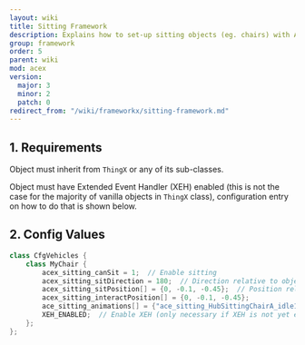 ```yaml
---
layout: wiki
title: Sitting Framework
description: Explains how to set-up sitting objects (eg. chairs) with ACE sitting system.
group: framework
order: 5
parent: wiki
mod: acex
version:
  major: 3
  minor: 2
  patch: 0
redirect_from: "/wiki/frameworkx/sitting-framework.md"
---
```


## 1. Requirements

Object must inherit from `ThingX` or any of its sub-classes.

Object must have Extended Event Handler (XEH) enabled (this is not the case for the majority of vanilla objects in `ThingX` class), configuration entry on how to do that is shown below.


## 2. Config Values

```cpp
class CfgVehicles {
    class MyChair {
        acex_sitting_canSit = 1;  // Enable sitting
        acex_sitting_sitDirection = 180;  // Direction relative to object
        acex_sitting_sitPosition[] = {0, -0.1, -0.45};  // Position relative to object (may behave weird with certain objects)
        acex_sitting_interactPosition[] = {0, -0.1, -0.45};
        ace_sitting_animations[] = {"ace_sitting_HubSittingChairA_idle1"}; // Overwrite random animation pool
        XEH_ENABLED;  // Enable XEH (only necessary if XEH is not yet enabled for this class or the one this inherits from)
    };
};
```
